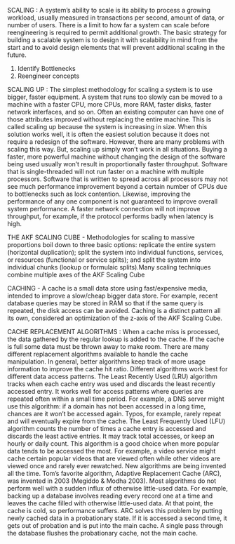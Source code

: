 SCALING :
A system’s ability to scale is its ability to process a growing workload, usually measured in transactions per second, amount of data, or number of users. There is a limit to how far a system can scale before reengineering is required to permit additional growth.
The basic strategy for building a scalable system is to design it with scalability in mind from the start and to avoid design elements that will prevent additional scaling in the future.

1. Identify Bottlenecks
2. Reengineer concepts


SCALING UP :
The simplest methodology for scaling a system is to use bigger, faster equipment. A system that runs too slowly can be moved to a machine with a faster CPU, more CPUs, more RAM, faster disks, faster network interfaces, and so on. Often an existing computer can have one of those attributes improved without replacing the entire machine. This is called scaling up because the system is increasing in size.
When this solution works well, it is often the easiest solution because it does not require a redesign of the software. However, there are many problems with scaling this way.
But, scaling up simply won’t work in all situations. Buying a faster, more powerful machine without changing the design of the software being used usually won’t result in proportionally faster throughput. Software that is single-threaded will not run faster on a machine with multiple processors. Software that is written to spread across all processors may not see much performance improvement beyond a certain number of CPUs due to bottlenecks such as lock contention.
Likewise, improving the performance of any one component is not guaranteed to improve overall system performance. A faster network connection will not improve throughput, for example, if the protocol performs badly when latency is high.

THE AKF SCALING CUBE - 
Methodologies for scaling to massive proportions boil down to three basic options: replicate the entire system (horizontal duplication); split the system into individual functions, services, or resources (functional or service splits); and split the system into individual chunks (lookup or formulaic splits).Many scaling techniques combine multiple axes of the AKF Scaling Cube

CACHING - 
A cache is a small data store using fast/expensive media, intended to improve a slow/cheap bigger data store. For example, recent database queries may be stored in RAM so that if the same query is repeated, the disk access can be avoided. Caching is a distinct pattern all its own, considered an optimization of the z-axis of the AKF Scaling Cube.


CACHE REPLACEMENT ALGORITHMS :
When a cache miss is processed, the data gathered by the regular lookup is added to the cache. If the cache is full some data must be thrown away to make room. There are many different replacement algorithms available to handle the cache manipulation.
In general, better algorithms keep track of more usage information to improve the cache hit ratio. Different algorithms work best for different data access patterns.
The Least Recently Used (LRU) algorithm tracks when each cache entry was used and discards the least recently accessed entry. It works well for access patterns where queries are repeated often within a small time period. For example, a DNS server might use this algorithm: if a domain has not been accessed in a long time, chances are it won’t be accessed again. Typos, for example, rarely repeat and will eventually expire from the cache.
The Least Frequently Used (LFU) algorithm counts the number of times a cache entry is accessed and discards the least active entries. It may track total accesses, or keep an hourly or daily count. This algorithm is a good choice when more popular data tends to be accessed the most. For example, a video service might cache certain popular videos that are viewed often while other videos are viewed once and rarely ever rewatched.
New algorithms are being invented all the time. Tom’s favorite algorithm, Adaptive Replacement Cache (ARC), was invented in 2003 (Megiddo & Modha 2003). Most algorithms do not perform well with a sudden influx of otherwise little-used data. For example, backing up a database involves reading every record one at a time and leaves the cache filled with otherwise little-used data. At that point, the cache is cold, so performance suffers. ARC solves this problem by putting newly cached data in a probationary state. If it is accessed a second time, it gets out of probation and is put into the main cache. A single pass through the database flushes the probationary cache, not the main cache.





